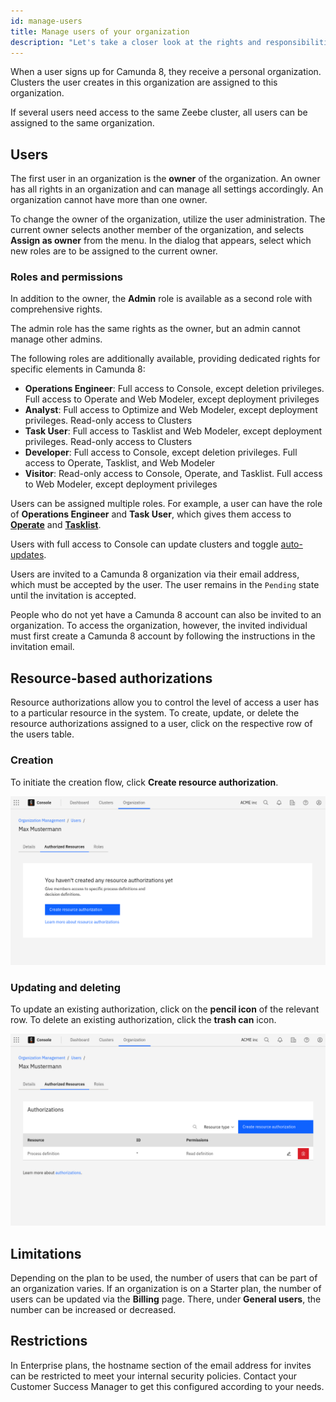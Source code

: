```yaml
---
id: manage-users
title: Manage users of your organization
description: "Let's take a closer look at the rights and responsibilities of users in your organization."
---
```


When a user signs up for Camunda 8, they receive a personal organization. Clusters the user creates in this organization are assigned to this organization.

If several users need access to the same Zeebe cluster, all users can be assigned to the same organization.

## Users

The first user in an organization is the **owner** of the organization. An owner has all rights in an organization and can manage all settings accordingly. An organization cannot have more than one owner.

To change the owner of the organization, utilize the user administration. The current owner selects another member of the organization, and selects **Assign as owner** from the menu. In the dialog that appears, select which new roles are to be assigned to the current owner.

### Roles and permissions

In addition to the owner, the **Admin** role is available as a second role with comprehensive rights.

The admin role has the same rights as the owner, but an admin cannot manage other admins.

The following roles are additionally available, providing dedicated rights for specific elements in Camunda 8:

- **Operations Engineer**: Full access to Console, except deletion privileges. Full access to Operate and Web Modeler, except deployment privileges
- **Analyst**: Full access to Optimize and Web Modeler, except deployment privileges. Read-only access to Clusters
- **Task User**: Full access to Tasklist and Web Modeler, except deployment privileges. Read-only access to Clusters
- **Developer**: Full access to Console, except deletion privileges. Full access to Operate, Tasklist, and Web Modeler
- **Visitor**: Read-only access to Console, Operate, and Tasklist. Full access to Web Modeler, except deployment privileges

Users can be assigned multiple roles. For example, a user can have the role of **Operations Engineer** and **Task User**, which gives them access to **[Operate](../../operate/operate-introduction.md)** and **[Tasklist](../../tasklist/introduction-to-tasklist.md)**.

Users with full access to Console can update clusters and toggle [auto-updates](/reference/auto-updates.md).

Users are invited to a Camunda 8 organization via their email address, which must be accepted by the user. The user remains in the `Pending` state until the invitation is accepted.

People who do not yet have a Camunda 8 account can also be invited to an organization. To access the organization, however, the invited individual must first create a Camunda 8 account by following the instructions in the invitation email.

## Resource-based authorizations

Resource authorizations allow you to control the level of access a user has to a particular resource in the system. To create, update, or delete the resource authorizations
assigned to a user, click on the respective row of the users table.

### Creation

To initiate the creation flow, click **Create resource authorization**.

![User Details](./img/user-details-authorized-resources.png)

### Updating and deleting

To update an existing authorization, click on the **pencil icon** of the relevant row. To delete an existing authorization, click the **trash can** icon.

![Authorized Resources](./img/user-details-authorized-resources-example.png)

## Limitations

Depending on the plan to be used, the number of users that can be part of an organization varies. If an organization is on a Starter plan, the number of users can be updated via the **Billing** page. There, under **General users**, the number can be increased or decreased.

## Restrictions

In Enterprise plans, the hostname section of the email address for invites can be restricted to meet your internal security policies. Contact your Customer Success Manager to get this configured according to your needs.

